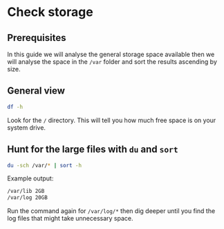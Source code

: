 # Check storage

## Prerequisites

In this guide we will analyse the general storage space available then we will analyse the space in the ```/var``` folder and sort the results ascending by size.

## General view

```bash
df -h
```

Look for the ```/``` directory. This will tell you how much free space is on your system drive.

## Hunt for the large files with ```du``` and ```sort```

```bash
du -sch /var/* | sort -h
```

Example output: 

```bash
/var/lib 2GB
/var/log 20GB
```

Run the command again for ```/var/log/*``` then dig deeper until you find the log files that might take unnecessary space.
